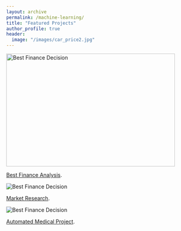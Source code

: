 ```yaml
---
layout: archive
permalink: /machine-learning/
title: "Featured Projects"
author_profile: true
header:
  image: "/images/car_price2.jpg"
---
```


<img src="{{ site.url }}{{ site.baseurl }}/images/loan_apr1.jpg" alt="Best Finance Decision" style="width:450;height:300;">

[Best Finance Analysis](https://github.com/z1shahraki/Best-Finance-Analysis).

<img src="{{ site.url }}{{ site.baseurl }}/images/car_price.jpg" alt="Best Finance Decision">

[Market Research](https://github.com/z1shahraki/Market-Research).

<img src="{{ site.url }}{{ site.baseurl }}/images/genetic2.jpg" alt="Best Finance Decision">

[Automated Medical Project](https://github.com/z1shahraki/Automated-Medical-Project).

